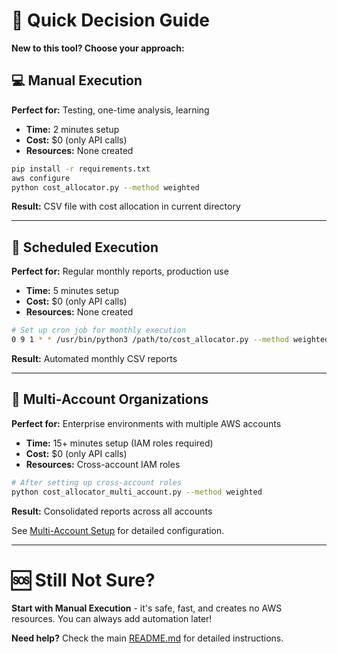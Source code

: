 # 🎯 Quick Decision Guide

**New to this tool? Choose your approach:**

## 💻 Manual Execution
**Perfect for:** Testing, one-time analysis, learning
- **Time:** 2 minutes setup
- **Cost:** $0 (only API calls)
- **Resources:** None created

```bash
pip install -r requirements.txt
aws configure
python cost_allocator.py --method weighted
```

**Result:** CSV file with cost allocation in current directory

---

## 🔄 Scheduled Execution
**Perfect for:** Regular monthly reports, production use
- **Time:** 5 minutes setup
- **Cost:** $0 (only API calls)
- **Resources:** None created

```bash
# Set up cron job for monthly execution
0 9 1 * * /usr/bin/python3 /path/to/cost_allocator.py --method weighted
```

**Result:** Automated monthly CSV reports

---

## 🏢 Multi-Account Organizations
**Perfect for:** Enterprise environments with multiple AWS accounts
- **Time:** 15+ minutes setup (IAM roles required)
- **Cost:** $0 (only API calls)
- **Resources:** Cross-account IAM roles

```bash
# After setting up cross-account roles
python cost_allocator_multi_account.py --method weighted
```

**Result:** Consolidated reports across all accounts

See [Multi-Account Setup](docs/multi-account-setup.md) for detailed configuration.

---

# 🆘 Still Not Sure?

**Start with Manual Execution** - it's safe, fast, and creates no AWS resources. You can always add automation later!

**Need help?** Check the main [README.md](README.md) for detailed instructions.